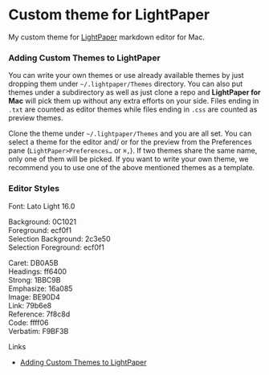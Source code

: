 # Custom theme for LightPaper
My custom theme for [LightPaper](http://lightpaper.42squares.in/) markdown editor for Mac.


### Adding Custom Themes to LightPaper

You can write your own themes or use already available themes by just dropping them under `~/.lightpaper/Themes` directory. You can also put themes under a subdirectory as well as just clone a repo and **LightPaper for Mac** will pick them up without any extra efforts on your side. Files ending in `.txt` are counted as editor themes while files ending in `.css` are counted as preview themes. 

Clone the theme under `~/.lightpaper/Themes` and you are all set. You can select a theme for the editor and/ or for the preview from the Preferences pane (`LightPaper>Preferences…` or `⌘,`). If two themes share the same name, only one of them will be picked. If you want to write your own theme, we recommend you to use one of the above mentioned themes as a template.


### Editor Styles
Font: Lato Light 16.0  

Background: 0C1021  
Foreground: ecf0f1   
Selection Background: 2c3e50  
Selection Foreground: ecf0f1  

Caret: DB0A5B  
Headings: ff6400  
Strong: 1BBC9B  
Emphasize: 16a085  
Image: BE90D4  
Link: 79b6e8  
Reference: 7f8c8d  
Code: ffff06  
Verbatim: F9BF3B  

Links
- [Adding Custom Themes to LightPaper](https://github.com/AwsmApps/LightPaper-Support/blob/master/Adding%20Custom%20Themes.md)
